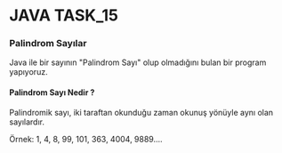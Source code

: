 # JAVA TASK_15
### Palindrom Sayılar
Java ile bir sayının "Palindrom Sayı" olup olmadığını bulan bir program yapıyoruz.
#### Palindrom Sayı Nedir ?
Palindromik sayı, iki taraftan okunduğu zaman okunuş yönüyle aynı olan sayılardır.

Örnek: 1, 4, 8, 99, 101, 363, 4004, 9889....

